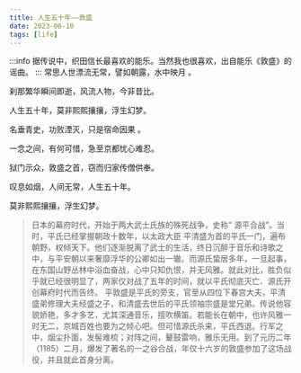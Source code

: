 ```yaml
---
title: 人生五十年——敦盛
date: 2023-06-10
tags: [life]
---
```

:::info
据传说中，织田信长最喜欢的能乐。当然我也很喜欢，出自能乐《敦盛》的谣曲。
:::
常思人世漂流无常，譬如朝露，水中映月 。

刹那繁华瞬间即逝，风流人物，今非昔比。

人生五十年，莫非熙熙攘攘，浮生幻梦。

<!--truncate-->

名垂青史，功败湮灭，只是宿命因果 。

一念之间，有何可惜，急至京都忧心难忍。

狱门示众，敦盛之首，窃而归家传僧供奉。

叹息如烟，人间无常，人生五十年。

莫非熙熙攘攘，浮生幻梦。

> 日本的幕府时代，开始于两大武士氏族的殊死战争，史称“ 源平合战”。当时，平氏已经掌握朝政十数年，以太政大臣 平清盛为首的平氏一门，遍布朝野，权倾天下。他们逐渐脱离了武士的生活，终日沉醉于音乐和诗歌之中，与平安朝以来奢靡浮华的公卿如出一辙。而源氏蛰居多年，一旦起事，在东国山野丛林中浴血奋战，心中只知仇恨，并无风雅。就此对比，胜负似乎就已经很明显了，两家仅对战了五年的时间，就以平氏彻底灭亡、源氏开创幕府时代而告终。
> 平敦盛是平氏的旁支，官至从四位下春宫大夫，平清盛弟修理大夫经盛之子，和清盛去世后的平氏领袖宗盛是堂兄弟。传说他容貌娇艳，多才多艺，尤其深通音乐，擅吹横笛。若能长在朝中，也许风雅一时无二，京城百姓也要为之倾心吧。但可惜源氏杀来，平氏西退。行军之中，烟尘扑面，发髻难梳；对阵之间，鼙鼓雷响，雅乐无用。到了元历二年（1185）二月，爆发了著名的一之谷合战，年仅十六岁的敦盛参加了这场战役，并且就此首身分离。
